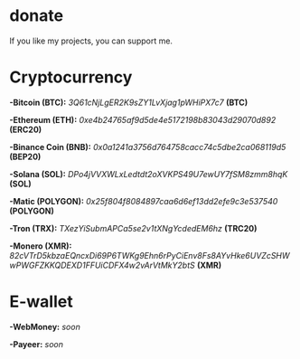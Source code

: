 # donate
If you like my projects, you can support me.

# Cryptocurrency

**-Bitcoin (BTC):**
*3Q61cNjLgER2K9sZY1LvXjag1pWHiPX7c7* **(BTC)**

**-Ethereum (ETH):**
*0xe4b24765af9d5de4e5172198b83043d29070d892* **(ERC20)**

**-Binance Coin (BNB):**
*0x0a1241a3756d764758cacc74c5dbe2ca068119d5* **(BEP20)**

**-Solana (SOL):**
*DPo4jVVXWLxLedtdt2oXVKPS49U7ewUY7fSM8zmm8hqK* **(SOL)**

**-Matic (POLYGON):**
*0x25f804f8084897caa6d6ef13dd2efe9c3e537540* **(POLYGON)**

**-Tron (TRX):**
*TXezYiSubmAPCa5se2v1tXNgYcdedEM6hz* **(TRC20)**

**-Monero (XMR):**
*82cVTrD5kbzaEQncxDi69P6TWKg9Ehn6rPyCiEnv8Fs8AYvHke6UVZcSHWwPWGFZKKQDEXD1FFUiCDFX4w2vArVtMkY2btS* **(XMR)**

# E-wallet

**-WebMoney:** *soon*

**-Payeer:** *soon*
